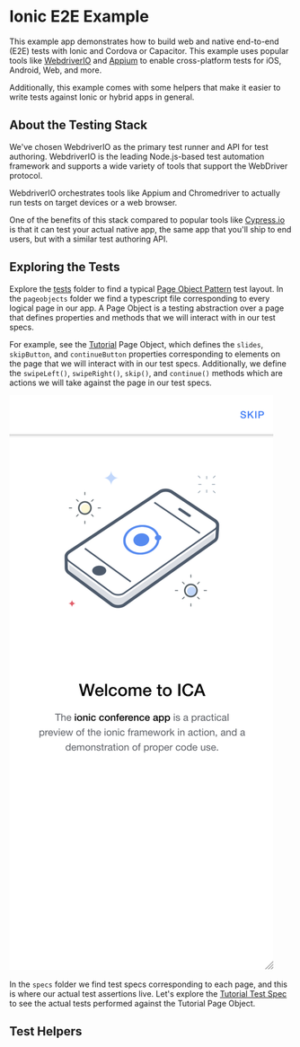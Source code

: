 # Ionic E2E Example

This example app demonstrates how to build web and native end-to-end (E2E) tests with Ionic and Cordova or Capacitor. This example uses popular tools like [WebdriverIO](https://webdriver.io) and [Appium](https://appium.io) to enable cross-platform tests for iOS, Android, Web, and more.

Additionally, this example comes with some helpers that make it easier to write tests against Ionic or hybrid apps in general.

## About the Testing Stack

We've chosen WebdriverIO as the primary test runner and API for test authoring. WebdriverIO is the leading Node.js-based test automation framework and supports a wide variety of tools that support the WebDriver protocol.

WebdriverIO orchestrates tools like Appium and Chromedriver to actually run tests on target devices or a web browser.

One of the benefits of this stack compared to popular tools like [Cypress.io](https://cypress.io) is that it can test your actual native app, the same app that you'll ship to end users, but with a similar test authoring API.

## Exploring the Tests

Explore the [tests](https://github.com/ionic-team/ionic-e2e-example/tree/main/tests) folder to find a typical [Page Object Pattern](https://webdriver.io/docs/pageobjects/) test layout. In the `pageobjects` folder we find a typescript file corresponding to every logical page in our app. A Page Object is a testing abstraction over a page that defines properties and methods that we will interact with in our test specs.

For example, see the [Tutorial](https://github.com/ionic-team/ionic-e2e-example/blob/main/tests/pageobjects/tutorial.page.ts) Page Object, which defines the `slides`, `skipButton`, and `continueButton` properties corresponding to elements on the page that we will interact with in our test specs. Additionally, we define the `swipeLeft()`, `swipeRight()`, `skip()`, and `continue()` methods which are actions we will take against the page in our test specs.

![TutorialPage](./docs/tutorial-page.png)

In the `specs` folder we find test specs corresponding to each page, and this is where our actual test assertions live. Let's explore the [Tutorial Test Spec](https://github.com/ionic-team/ionic-e2e-example/blob/main/tests/specs/app.tutorial.spec.ts) to see the actual tests performed against the Tutorial Page Object.

## Test Helpers

